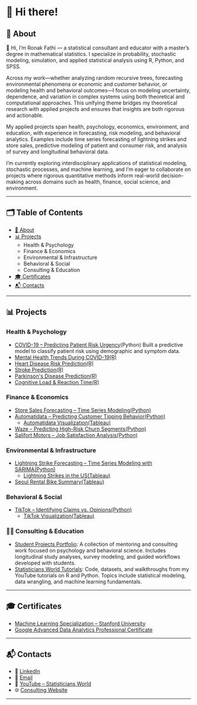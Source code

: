 # 👋 Hi there!

## 📌 About

👋 Hi, I’m Ronak Fathi — a statistical consultant and educator with a master’s degree in mathematical statistics. I specialize in probability, stochastic modeling, simulation, and applied statistical analysis using R, Python, and SPSS.

Across my work—whether analyzing random recursive trees, forecasting environmental phenomena or economic and customer behavior, or modeling health and behavioral outcomes—I focus on modeling uncertainty, dependence, and variation in complex systems using both theoretical and computational approaches. This unifying theme bridges my theoretical research with applied projects and ensures that insights are both rigorous and actionable.

My applied projects span health, psychology, economics, environment, and education, with experience in forecasting, risk modeling, and behavioral analytics. Examples include time series forecasting of lightning strikes and store sales, predictive modeling of patient and consumer risk, and analysis of survey and longitudinal behavioral data.

I’m currently exploring interdisciplinary applications of statistical modeling, stochastic processes, and machine learning, and I’m eager to collaborate on projects where rigorous quantitative methods inform real-world decision-making across domains such as health, finance, social science, and environment.

---

## 🗂 Table of Contents

- [📌 About](#about)
- [📊 Projects](#projects)
  - Health & Psychology
  - Finance & Economics
  - Environmental & Infrastructure
  - Behavioral & Social
  - Consulting & Education
- [🎓 Certificates](#certificates)
- [📬 Contacts](#contacts)

---

## 📊 Projects

### Health & Psychology
- [COVID-19 – Predicting Patient Risk Urgency](https://github.com/RoniF-pixel/Projects/tree/main/Covid-19)(Python) Built a predictive model to classify patient risk using demographic and symptom data.
- [Mental Health Trends During COVID-19(R)](https://github.com/RoniF-pixel/R-projects/tree/main/Covid)
- [Heart Disease Risk Prediction(R)](https://github.com/RoniF-pixel/R-projects/tree/main/Heart%20Rate)
- [Stroke Prediction(R)](https://github.com/RoniF-pixel/R-projects/tree/main/Stroke%20Prediction)
- [Parkinson's Disease Prediction(R)](https://github.com/RoniF-pixel/R-projects/tree/main/Parkinson%20Disease)
- [Cognitive Load & Reaction Time(R)](https://github.com/RoniF-pixel/R-projects/tree/main/Cognitive%20Load%20%26%20Decision-Making%20Using%20Reaction%20Time%20Data)

### Finance & Economics
- [Store Sales Forecasting – Time Series Modeling(Python)](https://github.com/RoniF-pixel/Python-Projects/tree/main/Store%20Analysis)
- [Automatidata – Predicting Customer Tipping Behavior(Python)](https://github.com/RoniF-pixel/Projects/tree/main/Automatidata)
    - [Automatidata Visualization(Tableau)](https://public.tableau.com/app/profile/ronak.fathi/viz/Automatidataproject_17092831021750/Sheet2)
- [Waze – Predicting High-Risk Churn Segments(Python)](https://github.com/RoniF-pixel/Projects/tree/main/Waze)
- [Salifort Motors – Job Satisfaction Analysis(Python)](https://github.com/RoniF-pixel/Projects/tree/main/Salifort%20Motors)

### Environmental & Infrastructure
- [Lightning Strike Forecasting – Time Series Modeling with SARIMA(Python)](https://github.com/RoniF-pixel/Python-Projects/tree/main/Strikes-Analysis)
    - [Lightning Strikes in the US(Tableau)](https://public.tableau.com/app/profile/ronak.fathi/viz/nos-2009-2018/Dashboard4)
- [Seoul Rental Bike Summary(Tableau)](https://public.tableau.com/app/profile/ronak.fathi/viz/seoul-rental-bikes/Dashboard1)

### Behavioral & Social
- [TikTok – Identifying Claims vs. Opinions(Python)](https://github.com/RoniF-pixel/Projects/tree/main/TikTok)
    - [TikTok Visualization(Tableau)](https://public.tableau.com/app/profile/ronak.fathi/viz/TikTokProject_17092911172030/Story1)

### 👩‍💼 Consulting & Education
- [Student Projects Portfolio](https://github.com/RoniF-pixel/Student-Projects-Portfolio): A collection of mentoring and consulting work focused on psychology and behavioral science. Includes longitudinal study analyses, survey modeling, and guided workflows developed with students.
- [Statisticians World Tutorials](https://github.com/RoniF-pixel/Statisticians-World-Tutorials): Code, datasets, and walkthroughs from my YouTube tutorials on R and Python. Topics include statistical modeling, data wrangling, and machine learning fundamentals.

---

## 🎓 Certificates

- [Machine Learning Specialization – Stanford University](https://coursera.org/share/55be9360748683122474a7118bd764f2)
- [Google Advanced Data Analytics Professional Certificate](https://www.credly.com/badges/53b0562d-9aab-4204-8b5d-f520890b456a/linked_in?t=scnypb)

---

## 📬 Contacts

- 🔗 [LinkedIn](https://www.linkedin.com/in/ronak-fathi/)
- 📧 [Email](mailto:ronakfstat@gmail.com)
- 🎥 [YouTube – Statisticians World](https://www.youtube.com/@statisticiansworld8912)
- 🌐 [Consulting Website](https://sites.google.com/view/statistical-consulting-service/home)

---

